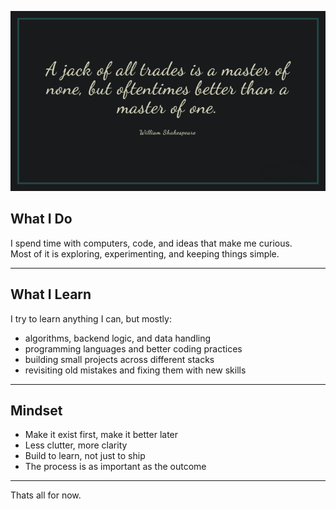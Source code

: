 ![Quote](./quoote.jpg)

## What I Do
I spend time with computers, code, and ideas that make me curious.  
Most of it is exploring, experimenting, and keeping things simple.

---

## What I Learn
I try to learn anything I can, but mostly:
- algorithms, backend logic, and data handling  
- programming languages and better coding practices  
- building small projects across different stacks  
- revisiting old mistakes and fixing them with new skills  

---

## Mindset
- Make it exist first, make it better later  
- Less clutter, more clarity  
- Build to learn, not just to ship  
- The process is as important as the outcome  

---

Thats all for now.
